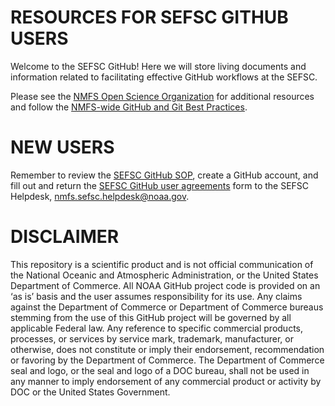 # RESOURCES FOR SEFSC GITHUB USERS 

Welcome to the SEFSC GitHub! Here we will store living documents and information related to facilitating effective GitHub workflows at the SEFSC. 

Please see the [NMFS Open Science Organization](https://github.com/nmfs-opensci) for additional resources and follow the [NMFS-wide GitHub and Git Best Practices](https://nmfs-opensci.github.io/GitHub-Guide/).


# NEW USERS 

Remember to review the [SEFSC GitHub SOP](https://github.com/AdyanRios-NOAA/SEFSC-Resources/blob/18a6c7e98b3e9b71f5e5912282d9d7f08c0e0a1a/SEFSC%20GitHub%20SOP%20and%20User%20Agreement%20Form/SEFSC%20Github%20SOP%20-%20RR%20-%20LON%20-%20BGM.pdf), create a GitHub account, and fill out and return the [SEFSC GitHub user agreements](https://github.com/AdyanRios-NOAA/SEFSC-Resources/blob/18a6c7e98b3e9b71f5e5912282d9d7f08c0e0a1a/SEFSC%20GitHub%20SOP%20and%20User%20Agreement%20Form/SEFSC_GitHub_User_Agreement.pdf) form to the SEFSC Helpdesk, nmfs.sefsc.helpdesk@noaa.gov. 

# DISCLAIMER

This repository is a scientific product and is not official communication of the National Oceanic and Atmospheric Administration, or the United States Department of Commerce. All NOAA GitHub project code is provided on an ‘as is’ basis and the user assumes responsibility for its use. Any claims against the Department of Commerce or Department of Commerce bureaus stemming from the use of this GitHub project will be governed by all applicable Federal law. Any reference to specific commercial products, processes, or services by service mark, trademark, manufacturer, or otherwise, does not constitute or imply their endorsement, recommendation or favoring by the Department of Commerce. The Department of Commerce seal and logo, or the seal and logo of a DOC bureau, shall not be used in any manner to imply endorsement of any commercial product or activity by DOC or the United States Government.
